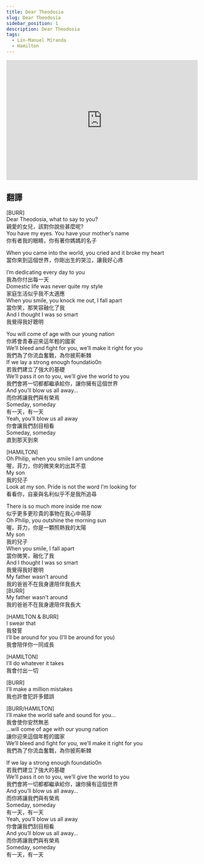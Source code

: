```yaml
---
title: Dear Theodosia
slug: Dear Theodosia 
sidebar_position: 1
description: Dear Theodosia 
tags:
  - Lin-Manuel Miranda
  - Hamilton
---
```


<iframe width="100%" height="315" src="https://www.youtube.com/embed/TKpJjdKcjeo" title="YouTube video player" frameborder="0" allow="accelerometer; autoplay; clipboard-write; encrypted-media; gyroscope; picture-in-picture; web-share" allowfullscreen></iframe>
  
## 翻譯
  
[BURR]  
Dear Theodosia, what to say to you?  
親愛的女兒，該對你說些甚麼呢?  
You have my eyes. You have your mother’s name  
你有者我的眼睛，你有著你媽媽的名子  
  
When you came into the world, you cried and it broke my heart  
當你來到這個世界，你剛出生的哭泣，讓我好心疼  
  
I’m dedicating every day to you  
我為你付出每一天  
Domestic life was never quite my style  
家庭生活似乎我不太適應  
When you smile, you knock me out, I fall apart  
當你笑，那笑容融化了我  
And I thought I was so smart  
我覺得我好聰明  
  
You will come of age with our young nation  
你將會青春迎來這年輕的國家  
We’ll bleed and fight for you, we’ll make it right for you  
我們為了你流血奮戰，為你披荊斬棘  
If we lay a strong enough foundatio0n  
若我們建立了強大的基礎  
We’ll pass it on to you, we’ll give the world to you  
我們會將一切都都繼承給你，讓你擁有這個世界  
And you’ll blow us all away…  
而你將讓我們與有榮焉  
Someday, someday  
有一天，有一天  
Yeah, you’ll blow us all away  
你會讓我們刮目相看  
Someday, someday  
直到那天到來  
  
[HAMILTON]  
Oh Philip, when you smile I am undone  
喔，菲力，你的微笑來的出其不意  
My son  
我的兒子  
Look at my son. Pride is not the word I’m looking for  
看看你，自豪與名利似乎不是我所追尋  
  
There is so much more inside me now  
似乎更多更珍貴的事物在我心中萌芽  
Oh Philip, you outshine the morning sun  
喔，菲力，你是一顆照熱我的太陽  
My son  
我的兒子  
When you smile, I fall apart  
當你微笑，融化了我  
And I thought I was so smart  
我覺得我好聰明  
My father wasn’t around  
我的爸爸不在我身邊陪伴我長大  
[BURR]  
My father wasn’t around  
我的爸爸不在我身邊陪伴我長大  
  
[HAMILTON & BURR]  
I swear that  
我發誓  
I’ll be around for you (I’ll be around for you)  
我會陪伴你一同成長  
  
[HAMILTON]  
I’ll do whatever it takes  
我會付出一切  
  
[BURR]  
I’ll make a million mistakes  
我也許會犯許多錯誤  
  
[BURR/HAMILTON]  
I’ll make the world safe and sound for you…  
我會使你安然無恙  
…will come of age with our young nation  
讓你迎來這個年輕的國家  
We’ll bleed and fight for you, we’ll make it right for you  
我們為了你流血奮戰，為你披荊斬棘  
  
If we lay a strong enough foundatio0n  
若我們建立了強大的基礎  
We’ll pass it on to you, we’ll give the world to you  
我們會將一切都都繼承給你，讓你擁有這個世界  
And you’ll blow us all away…  
而你將讓我們與有榮焉  
Someday, someday  
有一天，有一天  
Yeah, you’ll blow us all away  
你會讓我們刮目相看  
And you’ll blow us all away…  
而你將讓我們與有榮焉  
Someday, someday  
有一天，有一天    

